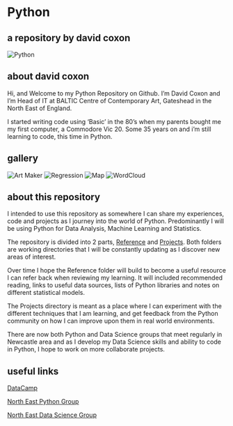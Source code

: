 # Python

## a repository by david coxon

![Python](Projects/Images/python.png?raw=true)

## about david coxon

Hi, and Welcome to my Python Repository on Github. I’m David Coxon and I’m Head of IT at BALTIC Centre of Contemporary Art, Gateshead in the North East of England. 

I started writing code using ‘Basic’ in the 80’s when my parents bought me my first computer, a Commodore Vic 20. Some 35 years on and i’m still learning to code, this time in Python.  

## gallery

![Art Maker](Projects/Images/Gallery/artsquareb.png?raw=true)
![Regression](Projects/Images/Gallery/regressionsquareb.png?raw=true)
![Map](Projects/Images/Gallery/mapsquareb.png?raw=true)
![WordCloud](Projects/Images/Gallery/wordcloudsqureb.png?raw=true)

## about this repository

I intended to use this repository as somewhere I can share my experiences, code and projects as I journey into the world of Python. Predominantly I will be using Python for Data Analysis, Machine Learning and Statistics.

The repository is divided into 2 parts, [Reference](https://github.com/davidcoxon/Python/tree/master/Reference) and [Projects](https://github.com/davidcoxon/Python/tree/master/Projects). Both folders are working directories that I will be constantly updating as I discover new areas of interest. 

Over time I hope the Reference folder will build to become a useful resource I can refer back when reviewing my learning. It will included recommended reading, links to useful data sources, lists of Python libraries and notes on different statistical models.

The Projects directory is meant as a place where I can experiment with the different techniques that I am learning, and get feedback from the Python community on how I can improve upon them in real world environments. 

There are now both Python and Data Science groups that meet regularly in Newcastle area and as I develop my Data Science skills and ability to code in Python, I hope to work on more collaborate projects.

## useful links

[DataCamp](https://www.datacamp.com/)

[North East Python Group](https://www.pythonnortheast.com/)

[North East Data Science Group](https://www.meetup.com/Newcastle-Upon-Tyne-Data-Science-Meetup/)



